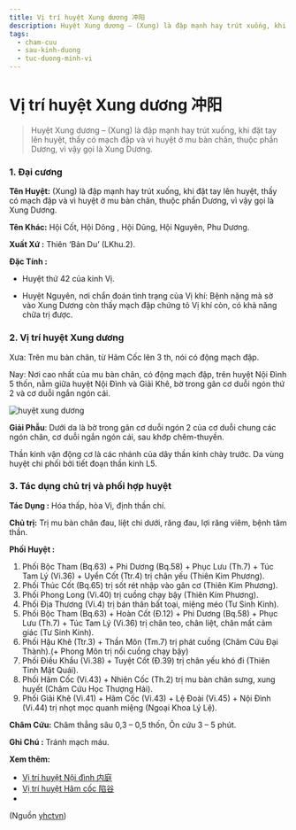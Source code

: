 ```yaml
---
title: Vị trí huyệt Xung dương 冲阳
description: Huyệt Xung dương – (Xung) là đập mạnh hay trút xuống, khi đặt tay lên huyệt, thấy có mạch đập và vì huyệt ở mu bàn chân, thuộc phần Dương, vì vậy gọi là Xung Dương.
tags:
  - cham-cuu
  - sau-kinh-duong
  - tuc-duong-minh-vi
---
```


# Vị trí huyệt Xung dương 冲阳 

> Huyệt Xung dương – (Xung) là đập mạnh hay trút xuống, khi đặt tay lên huyệt, thấy có mạch đập và vì huyệt ở mu bàn chân, thuộc phần Dương, vì vậy gọi là Xung Dương.

### **1. Đại cương**

**Tên Huyệt:** (Xung) là đập mạnh hay trút xuống, khi đặt tay lên huyệt, thấy có mạch đập và vì huyệt ở mu bàn chân, thuộc phần Dương, vì vậy gọi là Xung Dương.

**Tên Khác:** Hội Cốt, Hội Dõng , Hội Dũng, Hội Nguyên, Phu Dương.

**Xuất Xứ :** Thiên ‘Bản Du’ (LKhu.2).

**Đặc Tính :**

+ Huyệt thứ 42 của kinh Vị.

+ Huyệt Nguyên, nơi chẩn đoán tình trạng của Vị khí: Bệnh nặng mà sờ vào Xung Dương còn thấy mạch đập chứng tỏ Vị khí còn, có khả năng chữa trị được.

### 2. Vị trí huyệt Xung dương

Xưa: Trên mu bàn chân, từ Hãm Cốc lên 3 th, nói có động mạch đập.

Nay: Nơi cao nhất của mu bàn chân, có động mạch đập, trên huyệt Nội Đình 5 thốn, nằm giữa huyệt Nội Đình và Giải Khê, bờ trong gân cơ duỗi ngón thứ 2 và cơ duỗi ngắn ngón cái.

![huyệt xung dương](/imgs/yhctvn/huyet-xung-duong-300x169.jpg)

**Giải Phẫu**: Dưới da là bờ trong gân cơ duỗi ngón 2 của cơ duỗi chung các ngón chân, cơ duỗi ngắn ngón cái, sau khớp chêm-thuyền.

Thần kinh vận động cơ là các nhánh của dây thần kinh chày trước. Da vùng huyệt chi phối bởi tiết đoạn thần kinh L5.

### **3. Tác dụng chủ trị và phối hợp huyệt**

**Tác Dụng :** Hóa thấp, hòa Vị, định thần chí.

**Chủ trị:** Trị mu bàn chân đau, liệt chi dưới, răng đau, lợi răng viêm, bệnh tâm thần.

**Phối Huyệt :**

1. Phối Bộc Tham (Bq.63) + Phi Dương (Bq.58) + Phục Lưu (Th.7) + Túc Tam Lý (Vi.36) + Uyển Cốt (Ttr.4) trị chân yếu (Thiên Kim Phương).
2. Phối Thúc Cốt (Bq.65) trị sốt rét nhập vào gân cơ (Thiên Kim Phương).
3. Phối Phong Long (Vi.40) trị cuồng chạy bậy (Thiên Kim Phương).
4. Phối Địa Thương (Vi.4) trị bán thân bất toại, miệng méo (Tư Sinh Kinh).
5. Phối Bộc Tham (Bq.63) + Hoàn Cốt (Đ.12) + Phi Dương (Bq.58) + Phục Lưu (Th.7) + Túc Tam Lý (Vi.36) trị chân teo, chân liệt, chân mất cảm giác (Tư Sinh Kinh).
6. Phối Hậu Khê (Ttr.3) + Thần Môn (Tm.7) trị phát cuồng (Châm Cứu Đại Thành).(+ Phong Môn trị nổi cuồng chạy bậy)
7. Phối Điều Khẩu (Vi.38) + Tuyệt Cốt (Đ.39) trị chân yếu khó đi (Thiên Tinh Mật Quái).
8. Phối Hãm Cốc (Vi.43) + Nhiên Cốc (Th.2) trị mu bàn chân sưng, xung huyết (Châm Cứu Học Thượng Hải).
9. Phối Giải Khê (Vi.41) + Hãm Cốc (Vi.43) + Lệ Đoài (Vi.45) + Nội Đình (Vi.44) trị nhọt mọc quanh miệng (Ngoại Khoa Lý Lệ).

**Châm Cứu:** Châm thẳng sâu 0,3 – 0,5 thốn, Ôn cứu 3 – 5 phút.

**Ghi Chú :** Tránh mạch máu.

**Xem thêm:**

* [Vị trí huyệt Nội đình 内庭](/yhctvn/vi-tri-huyet-noi-dinh-%e5%86%85%e5%ba%ad/)
* [Vị trí huyệt Hãm cốc 陷谷](/yhctvn/vi-tri-huyet-ham-coc-%e9%99%b7%e8%b0%b7/)
*

(Nguồn <a href="https://yhctvn.com/vi-tri-huyet-xung-duong-冲阳/" target="_blank">yhctvn</a>)
